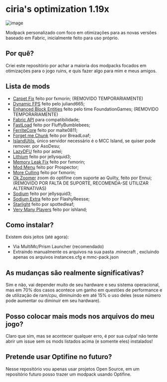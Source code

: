 # ciria's optimization 1.19x
![image](https://user-images.githubusercontent.com/77357036/190875366-a82d7059-bd6c-44f8-8260-8388ad4f3221.png)

Modpack personalizado com foco em otimizações para as novas versões baseado em Fabric, inicialmente feito para uso próprio.

## Por quê? 

Criei este repositório por achar a maioria dos modpacks focados em otimizações para o jogo ruins, e quis fazer algo para mim e meus amigos.


## Lista de mods
* [Carpet Fix](https://modrinth.com/mod/carpet-fixes/version/v1.7.5) feito por fxmorin; (REMOVIDO TEMPORARIAMENTE)
* [Dynamic FPS](https://modrinth.com/mod/dynamic-fps) feito pelo juliand665;
* [Enhanced Block Entities](https://modrinth.com/mod/ebe) feito pelo time FoundationGames; (REMOVIDO TEMPORARIAMENTE)
* [Fabric API](https://modrinth.com/mod/fabric-api) para compatibilidade;
* [FastLoad](https://modrinth.com/mod/fastload) feito por FluffyBumblebees;
* [FerriteCore](https://modrinth.com/mod/ferrite-core) feito por malte0811;
* [Forget me Chunk](https://modrinth.com/mod/forgetmechunk) feito por BreadLoaf;
* [IslandUtils](https://github.com/AsoDesu/IslandUtils), único servidor necessário é o MCC Island, se quiser pode remover. por AsoDesu;
* [LazyDFU](https://modrinth.com/mod/lazydfu) feito por astei;
* [Lithium](https://modrinth.com/mods?q=lithium) feito por jellysquid3;
* [Memory Leak Fix](https://modrinth.com/mod/memoryleakfix) feito por fxmorin;
* [Mod Menu](https://modrinth.com/mod/modmenu) feito por Prospector;
* [More Culling](https://modrinth.com/mod/moreculling) feito por fxmorin;
* [Ok Zoomer](https://modrinth.com/mod/ok-zoomer) zoom do optifine com suporte ao Quilty, feito por Ennui; (REMOVIDO POR FALTA DE SUPORTE, RECOMENDA-SE UTILIZAR ALTERNATIVAS)
* [Sodium](https://modrinth.com/mod/sodium) feito por jellysquid3;
* [Sodium Extra](https://modrinth.com/mod/sodium-extra) feito por FlashyReesse;
* [Starlight](https://modrinth.com/mod/starlight) feito por spottedleaf;
* [Very Many Players](https://modrinth.com/mod/vmp-fabric) feito por ishland;

## Como instalar?

Existem dois jeitos (até agora): 
+ Via MultiMc/Prism Launcher (recomendado)
+ Extraindo manualmente os arquivos na sua pasta .minecraft , excluindo apenas os arquivos instances.cfg e mmc-pack.json

## As mudanças são realmente significativas? 

Sim e não, vai depender muito de seu hardware e seu sistema operacional, mas em 70% dos casos acontece um ganho em questões de performance e de utilização de ram/cpu, diminuindo em até 15% o uso deles (esse número pode aumentar ou diminuir em seu hardware).

## Posso colocar mais mods nos arquivos do meu jogo?

Claro que sim, mas se acontecer qualquer erro, é por sua culpa! não tente abrir um issue sem os mods listados acima (e somente eles) instalados!


## Pretende usar Optifine no futuro?

Nesse repositório vou apenas usar projetos Open Source, em um repositório futuro posso trazer um modpack usando Optifine.
